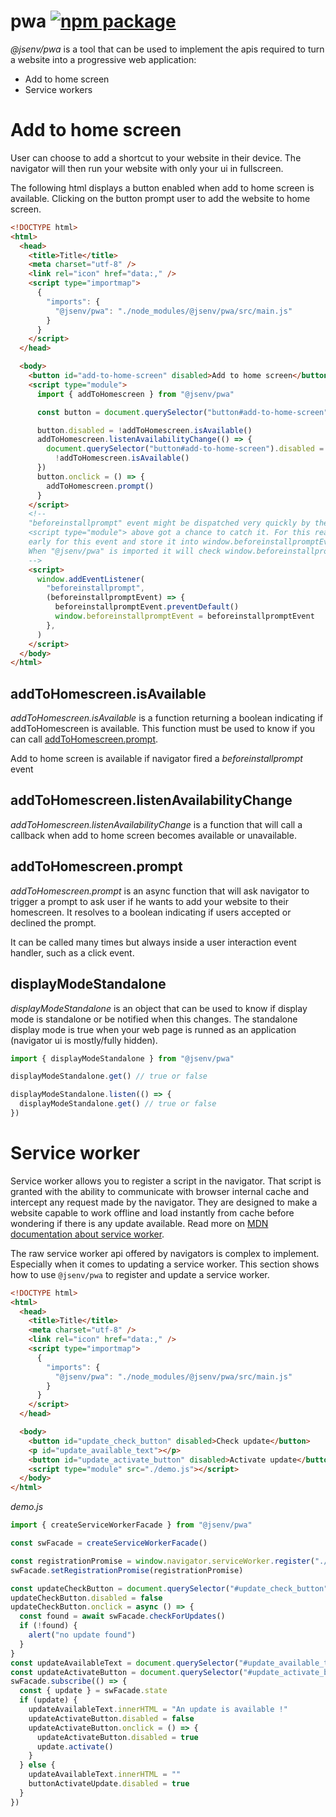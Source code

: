 # pwa [![npm package](https://img.shields.io/npm/v/@jsenv/pwa.svg?logo=npm&label=package)](https://www.npmjs.com/package/@jsenv/pwa)

_@jsenv/pwa_ is a tool that can be used to implement the apis required to turn a website into a progressive web application:

- Add to home screen
- Service workers

# Add to home screen

User can choose to add a shortcut to your website in their device.
The navigator will then run your website with only your ui in fullscreen.

The following html displays a button enabled when add to home screen is available. Clicking on the button prompt user to add the website to home screen.

```html
<!DOCTYPE html>
<html>
  <head>
    <title>Title</title>
    <meta charset="utf-8" />
    <link rel="icon" href="data:," />
    <script type="importmap">
      {
        "imports": {
          "@jsenv/pwa": "./node_modules/@jsenv/pwa/src/main.js"
        }
      }
    </script>
  </head>

  <body>
    <button id="add-to-home-screen" disabled>Add to home screen</button>
    <script type="module">
      import { addToHomescreen } from "@jsenv/pwa"

      const button = document.querySelector("button#add-to-home-screen")

      button.disabled = !addToHomescreen.isAvailable()
      addToHomescreen.listenAvailabilityChange(() => {
        document.querySelector("button#add-to-home-screen").disabled =
          !addToHomescreen.isAvailable()
      })
      button.onclick = () => {
        addToHomescreen.prompt()
      }
    </script>
    <!--
    "beforeinstallprompt" event might be dispatched very quickly by the navigator, before
    <script type="module"> above got a chance to catch it. For this reason, we listen
    early for this event and store it into window.beforeinstallpromptEvent.
    When "@jsenv/pwa" is imported it will check window.beforeinstallpromptEvent existence.
    -->
    <script>
      window.addEventListener(
        "beforeinstallprompt",
        (beforeinstallpromptEvent) => {
          beforeinstallpromptEvent.preventDefault()
          window.beforeinstallpromptEvent = beforeinstallpromptEvent
        },
      )
    </script>
  </body>
</html>
```

## addToHomescreen.isAvailable

_addToHomescreen.isAvailable_ is a function returning a boolean indicating if addToHomescreen is available. This function must be used to know if you can call [addToHomescreen.prompt](#addToHomescreenprompt).

Add to home screen is available if navigator fired a _beforeinstallprompt_ event

## addToHomescreen.listenAvailabilityChange

_addToHomescreen.listenAvailabilityChange_ is a function that will call a callback when add to home screen becomes available or unavailable.

## addToHomescreen.prompt

_addToHomescreen.prompt_ is an async function that will ask navigator to trigger a prompt to ask user if he wants to add your website to their homescreen. It resolves to a boolean indicating if users accepted or declined the prompt.

It can be called many times but always inside a user interaction event handler, such as a click event.

## displayModeStandalone

_displayModeStandalone_ is an object that can be used to know if display mode is standalone or be notified when this changes. The standalone display mode is true when your web page is runned as an application (navigator ui is mostly/fully hidden).

```js
import { displayModeStandalone } from "@jsenv/pwa"

displayModeStandalone.get() // true or false

displayModeStandalone.listen(() => {
  displayModeStandalone.get() // true or false
})
```

# Service worker

Service worker allows you to register a script in the navigator. That script is granted with the ability to communicate with browser internal cache and intercept any request made by the navigator. They are designed to make a website capable to work offline and load instantly from cache before wondering if there is any update available. Read more on [MDN documentation about service worker](https://developer.mozilla.org/en-US/docs/Web/API/Service_Worker_API/Using_Service_Workers).

The raw service worker api offered by navigators is complex to implement. Especially when it comes to updating a service worker. This section shows how to use `@jsenv/pwa` to register and update a service worker.

```html
<!DOCTYPE html>
<html>
  <head>
    <title>Title</title>
    <meta charset="utf-8" />
    <link rel="icon" href="data:," />
    <script type="importmap">
      {
        "imports": {
          "@jsenv/pwa": "./node_modules/@jsenv/pwa/src/main.js"
        }
      }
    </script>
  </head>

  <body>
    <button id="update_check_button" disabled>Check update</button>
    <p id="update_available_text"></p>
    <button id="update_activate_button" disabled>Activate update</button>
    <script type="module" src="./demo.js"></script>
  </body>
</html>
```

_demo.js_

```js
import { createServiceWorkerFacade } from "@jsenv/pwa"

const swFacade = createServiceWorkerFacade()

const registrationPromise = window.navigator.serviceWorker.register("./sw.js")
swFacade.setRegistrationPromise(registrationPromise)

const updateCheckButton = document.querySelector("#update_check_button")
updateCheckButton.disabled = false
updateCheckButton.onclick = async () => {
  const found = await swFacade.checkForUpdates()
  if (!found) {
    alert("no update found")
  }
}
const updateAvailableText = document.querySelector("#update_available_text")
const updateActivateButton = document.querySelector("#update_activate_button")
swFacade.subscribe(() => {
  const { update } = swFacade.state
  if (update) {
    updateAvailableText.innerHTML = "An update is available !"
    updateActivateButton.disabled = false
    updateActivateButton.onclick = () => {
      updateActivateButton.disabled = true
      update.activate()
    }
  } else {
    updateAvailableText.innerHTML = ""
    buttonActivateUpdate.disabled = true
  }
})
```
